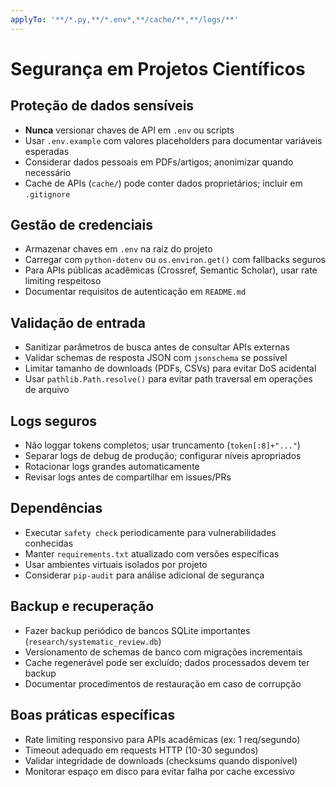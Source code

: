 ```yaml
---
applyTo: '**/*.py,**/*.env*,**/cache/**,**/logs/**'
---
```

# Segurança em Projetos Científicos

## Proteção de dados sensíveis
- **Nunca** versionar chaves de API em `.env` ou scripts
- Usar `.env.example` com valores placeholders para documentar variáveis esperadas
- Considerar dados pessoais em PDFs/artigos; anonimizar quando necessário
- Cache de APIs (`cache/`) pode conter dados proprietários; incluir em `.gitignore`

## Gestão de credenciais
- Armazenar chaves em `.env` na raiz do projeto
- Carregar com `python-dotenv` ou `os.environ.get()` com fallbacks seguros
- Para APIs públicas acadêmicas (Crossref, Semantic Scholar), usar rate limiting respeitoso
- Documentar requisitos de autenticação em `README.md`

## Validação de entrada
- Sanitizar parâmetros de busca antes de consultar APIs externas
- Validar schemas de resposta JSON com `jsonschema` se possível
- Limitar tamanho de downloads (PDFs, CSVs) para evitar DoS acidental
- Usar `pathlib.Path.resolve()` para evitar path traversal em operações de arquivo

## Logs seguros
- Não loggar tokens completos; usar truncamento (`token[:8]+"..."`)
- Separar logs de debug de produção; configurar níveis apropriados
- Rotacionar logs grandes automaticamente
- Revisar logs antes de compartilhar em issues/PRs

## Dependências
- Executar `safety check` periodicamente para vulnerabilidades conhecidas
- Manter `requirements.txt` atualizado com versões específicas
- Usar ambientes virtuais isolados por projeto
- Considerar `pip-audit` para análise adicional de segurança

## Backup e recuperação
- Fazer backup periódico de bancos SQLite importantes (`research/systematic_review.db`)
- Versionamento de schemas de banco com migrações incrementais
- Cache regenerável pode ser excluído; dados processados devem ter backup
- Documentar procedimentos de restauração em caso de corrupção

## Boas práticas específicas
- Rate limiting responsivo para APIs acadêmicas (ex: 1 req/segundo)
- Timeout adequado em requests HTTP (10-30 segundos)
- Validar integridade de downloads (checksums quando disponível)
- Monitorar espaço em disco para evitar falha por cache excessivo